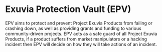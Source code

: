 # Exuvia Protection Vault (EPV)

EPV aims to protect and prevent Project Exuvia Products from failing or crashing down, as well as providing grants and funding to various community-driven projects. EPV acts as a safe guard of all Project Exuvia Products, if a product suffers from market manipulators or a hacking incident then EPV will decide on how they will take actions of an incident.
